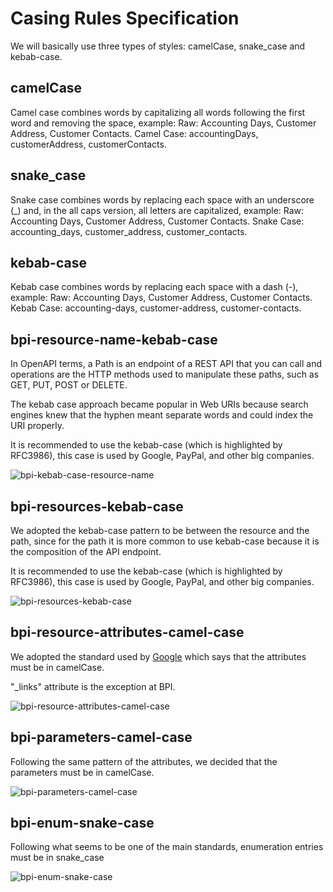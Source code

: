 # Casing Rules Specification

We will basically use three types of styles: camelCase, snake_case and kebab-case.

## camelCase 
Camel case combines words by capitalizing all words following the first word and removing the space, example:
Raw: Accounting Days, Customer Address, Customer Contacts.
Camel Case: accountingDays, customerAddress, customerContacts.

## snake_case
Snake case combines words by replacing each space with an underscore (_) and, in the all caps version, all letters are capitalized, example:
Raw: Accounting Days, Customer Address, Customer Contacts.
Snake Case: accounting_days, customer_address, customer_contacts.

## kebab-case
Kebab case combines words by replacing each space with a dash (-), example:
Raw: Accounting Days, Customer Address, Customer Contacts.
Kebab Case: accounting-days, customer-address, customer-contacts.

## bpi-resource-name-kebab-case

In OpenAPI terms, a Path is an endpoint of a REST API that you can call and operations are the HTTP methods used to manipulate these paths, such as GET, PUT, POST or DELETE.

The kebab case approach became popular in Web URIs because search engines knew that the hyphen meant separate words and could index the URI properly.

It is recommended to use the kebab-case (which is highlighted by RFC3986), this case is used by Google, PayPal, and other big companies.

![bpi-kebab-case-resource-name](https://raw.github.com/bancobpi/style-guide/main/static/bpi-resource-name-kebab-case.jpg)

## bpi-resources-kebab-case

We adopted the kebab-case pattern to be between the resource and the path, since for the path it is more common to use kebab-case because it is the composition of the API endpoint.

It is recommended to use the kebab-case (which is highlighted by RFC3986), this case is used by Google, PayPal, and other big companies.

![bpi-resources-kebab-case](https://raw.github.com/bancobpi/style-guide/main/static/bpi-resources-kebab-case.jpg)

## bpi-resource-attributes-camel-case

We adopted the standard used by [Google](https://google.github.io/styleguide/jsoncstyleguide.xml?showone=Property_Name_Format#Property_Name_Format) which says that the attributes must be in camelCase.

"_links" attribute is the exception at BPI.

![bpi-resource-attributes-camel-case](https://raw.github.com/bancobpi/style-guide/main/static/bpi-resource-attributes-camel-case.jpg)

## bpi-parameters-camel-case

Following the same pattern of the attributes, we decided that the parameters must be in camelCase.

![bpi-parameters-camel-case](https://raw.github.com/bancobpi/style-guide/main/static/bpi-parameters-camel-case.jpg)

## bpi-enum-snake-case

Following what seems to be one of the main standards, enumeration entries must be in snake_case

![bpi-enum-snake-case](https://raw.github.com/bancobpi/style-guide/main/static/bpi-enum-snake-case.jpg)